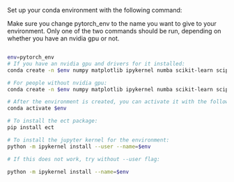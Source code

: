 Set up your conda environment with the following command:

Make sure you change pytorch_env to the name you want to give to your environment. Only one of the two commands should be run, depending on whether you have an nvidia gpu or not.

```bash

env=pytorch_env
# If you have an nvidia gpu and drivers for it installed:
conda create -n $env numpy matplotlib ipykernel numba scikit-learn scipy tqdm pandas seaborn pytorch torchvision torchaudio pytorch-cuda -c pytorch -c nvidia

# For people without nvidia gpu:
conda create -n $env numpy matplotlib ipykernel numba scikit-learn scipy tqdm pandas seaborn pytorch torchvision torchaudio cpuonly -c pytorch

# After the environment is created, you can activate it with the following command:
conda activate $env

# To install the ect package:
pip install ect

# To install the jupyter kernel for the environment:
python -m ipykernel install --user --name=$env

# If this does not work, try without --user flag:

python -m ipykernel install --name=$env
```
